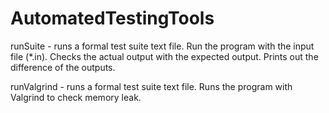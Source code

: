 # AutomatedTestingTools

runSuite - runs a formal test suite text file.
Run the program with the input file (*.in).
Checks the actual output with the expected output.
Prints out the difference of the outputs.

runValgrind - runs a formal test suite text file.
Runs the program with Valgrind to check memory leak.